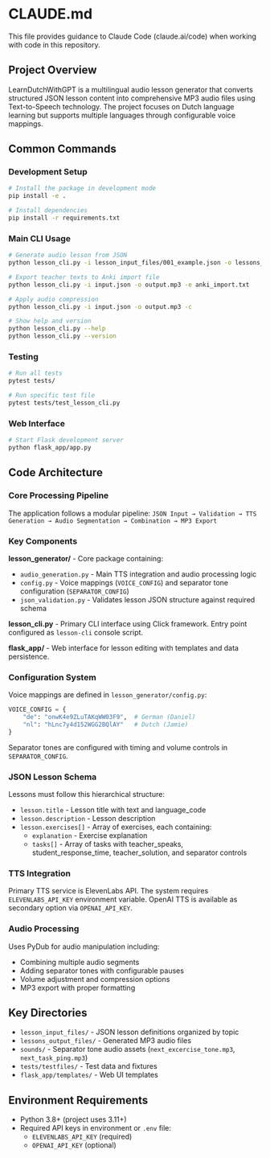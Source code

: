# CLAUDE.md

This file provides guidance to Claude Code (claude.ai/code) when working with code in this repository.

## Project Overview

LearnDutchWithGPT is a multilingual audio lesson generator that converts structured JSON lesson content into comprehensive MP3 audio files using Text-to-Speech technology. The project focuses on Dutch language learning but supports multiple languages through configurable voice mappings.

## Common Commands

### Development Setup
```bash
# Install the package in development mode
pip install -e .

# Install dependencies
pip install -r requirements.txt
```

### Main CLI Usage
```bash
# Generate audio lesson from JSON
python lesson_cli.py -i lesson_input_files/001_example.json -o lessons_output_files/lesson.mp3

# Export teacher texts to Anki import file
python lesson_cli.py -i input.json -o output.mp3 -e anki_import.txt

# Apply audio compression
python lesson_cli.py -i input.json -o output.mp3 -c

# Show help and version
python lesson_cli.py --help
python lesson_cli.py --version
```

### Testing
```bash
# Run all tests
pytest tests/

# Run specific test file
pytest tests/test_lesson_cli.py
```

### Web Interface
```bash
# Start Flask development server
python flask_app/app.py
```

## Code Architecture

### Core Processing Pipeline
The application follows a modular pipeline: `JSON Input → Validation → TTS Generation → Audio Segmentation → Combination → MP3 Export`

### Key Components

**lesson_generator/** - Core package containing:
- `audio_generation.py` - Main TTS integration and audio processing logic
- `config.py` - Voice mappings (`VOICE_CONFIG`) and separator tone configuration (`SEPARATOR_CONFIG`) 
- `json_validation.py` - Validates lesson JSON structure against required schema

**lesson_cli.py** - Primary CLI interface using Click framework. Entry point configured as `lesson-cli` console script.

**flask_app/** - Web interface for lesson editing with templates and data persistence.

### Configuration System

Voice mappings are defined in `lesson_generator/config.py`:
```python
VOICE_CONFIG = {
    "de": "onwK4e9ZLuTAKqWW03F9",  # German (Daniel)
    "nl": "hLnc7y4d152WGG2BQlAY"   # Dutch (Jamie)
}
```

Separator tones are configured with timing and volume controls in `SEPARATOR_CONFIG`.

### JSON Lesson Schema

Lessons must follow this hierarchical structure:
- `lesson.title` - Lesson title with text and language_code
- `lesson.description` - Lesson description  
- `lesson.exercises[]` - Array of exercises, each containing:
  - `explanation` - Exercise explanation
  - `tasks[]` - Array of tasks with teacher_speaks, student_response_time, teacher_solution, and separator controls

### TTS Integration

Primary TTS service is ElevenLabs API. The system requires `ELEVENLABS_API_KEY` environment variable. OpenAI TTS is available as secondary option via `OPENAI_API_KEY`.

### Audio Processing

Uses PyDub for audio manipulation including:
- Combining multiple audio segments
- Adding separator tones with configurable pauses
- Volume adjustment and compression options
- MP3 export with proper formatting

## Key Directories

- `lesson_input_files/` - JSON lesson definitions organized by topic
- `lessons_output_files/` - Generated MP3 audio files  
- `sounds/` - Separator tone audio assets (`next_excercise_tone.mp3`, `next_task_ping.mp3`)
- `tests/testfiles/` - Test data and fixtures
- `flask_app/templates/` - Web UI templates

## Environment Requirements

- Python 3.8+ (project uses 3.11+)
- Required API keys in environment or `.env` file:
  - `ELEVENLABS_API_KEY` (required)
  - `OPENAI_API_KEY` (optional)